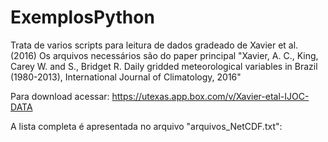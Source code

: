 # ExemplosPython
Trata de varios scripts para leitura de dados gradeado de Xavier et al. (2016)
Os arquivos necessários são do paper principal "Xavier, A. C., King, Carey W. and S., Bridget R. Daily gridded meteorological variables in Brazil (1980-2013), International Journal of Climatology, 2016" 

Para download acessar: https://utexas.app.box.com/v/Xavier-etal-IJOC-DATA

A lista completa é apresentada no arquivo "arquivos_NetCDF.txt":


